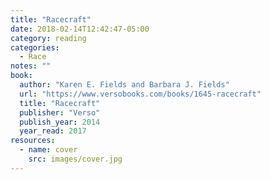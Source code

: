 ```yaml
---
title: "Racecraft"
date: 2018-02-14T12:42:47-05:00
category: reading
categories:
  - Race
notes: ""
book:
  author: "Karen E. Fields and Barbara J. Fields"
  url: "https://www.versobooks.com/books/1645-racecraft"
  title: "Racecraft"
  publisher: "Verso"
  publish_year: 2014
  year_read: 2017
resources:
  - name: cover
    src: images/cover.jpg
---
```


